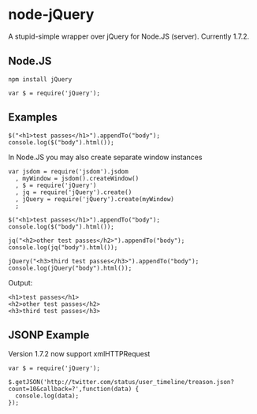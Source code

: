 node-jQuery
====

A stupid-simple wrapper over jQuery for  Node.JS (server). Currently 1.7.2.

Node.JS
---

    npm install jQuery

    var $ = require('jQuery');


Examples
---

    $("<h1>test passes</h1>").appendTo("body");
    console.log($("body").html());

In Node.JS you may also create separate window instances

    var jsdom = require('jsdom').jsdom
      , myWindow = jsdom().createWindow()
      , $ = require('jQuery')
      , jq = require('jQuery').create()
      , jQuery = require('jQuery').create(myWindow)
      ;

    $("<h1>test passes</h1>").appendTo("body");
    console.log($("body").html());

    jq("<h2>other test passes</h2>").appendTo("body");
    console.log(jq("body").html());

    jQuery("<h3>third test passes</h3>").appendTo("body");
    console.log(jQuery("body").html());

Output:

    <h1>test passes</h1>
    <h2>other test passes</h2>
    <h3>third test passes</h3>

JSONP Example
----

Version 1.7.2 now support xmlHTTPRequest

    var $ = require('jQuery');

    $.getJSON('http://twitter.com/status/user_timeline/treason.json?count=10&callback=?',function(data) {
      console.log(data);
    });


